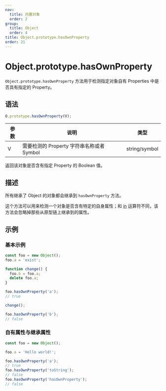 ```yaml
---
nav:
  title: 内置对象
  order: 2
group:
  title: Object
  order: 4
title: Object.prototype.hasOwnProperty
order: 21
---
```


# Object.prototype.hasOwnProperty

`Object.prototype.hasOwnProperty` 方法用于检测指定对象自有 Properties 中是否具有指定的 Property。

## 语法

```js
O.prototype.hasOwnProperty(V);
```

| 参数 | 说明                                      | 类型          |
| ---- | ----------------------------------------- | ------------- |
| V    | 需要检测的 Property 字符串名称或者 Symbol | string/symbol |

返回该对象是否含有指定 Property 的 Boolean 值。

## 描述

所有继承了 Object 的对象都会继承到 `hasOwnProperty` 方法。

这个方法可以用来检测一个对象是否含有特定的自身属性；和 [in](../../../../basic-concept/expressions/unary-operators/in) 运算符不同，该方法会忽略掉那些从原型链上继承到的属性。

## 示例

### 基本示例

```js
const foo = new Object();
foo.a = 'exist';

function change() {
  foo.b = foo.a;
  delete foo.a;
}

foo.hasOwnProperty('a');
// true

change();

foo.hasOwnProperty('b');
// false
```

### 自有属性与继承属性

```js
const foo = new Object();

foo.a = 'Hello world!';

foo.hasOwnProperty('a');
// true
foo.hasOwnProperty('toString');
// false
foo.hasOwnProperty('hasOwnProperty');
// false
```
